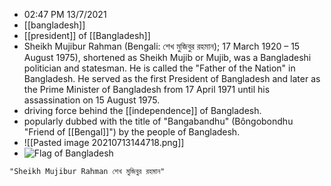 - 02:47 PM 13/7/2021
- [[bangladesh]]
- [[president]] of [[Bangladesh]]
- Sheikh Mujibur Rahman (Bengali: শেখ মুজিবুর রহমান); 17 March 1920 – 15 August 1975), shortened as Sheikh Mujib or Mujib, was a Bangladeshi politician and statesman. He is called the "Father of the Nation" in Bangladesh. He served as the first President of Bangladesh and later as the Prime Minister of Bangladesh from 17 April 1971 until his assassination on 15 August 1975.
- driving force behind the [[independence]] of Bangladesh.
- popularly dubbed with the title of "Bangabandhu" (Bôngobondhu "Friend of [[Bengal]]") by the people of Bangladesh.
- ![[Pasted image 20210713144718.png]]
- ![Flag of Bangladesh](https://cdn.britannica.com/67/6267-004-10A21DF0/Flag-Bangladesh.jpg)

```query
"Sheikh Mujibur Rahman শেখ মুজিবুর রহমান"
```